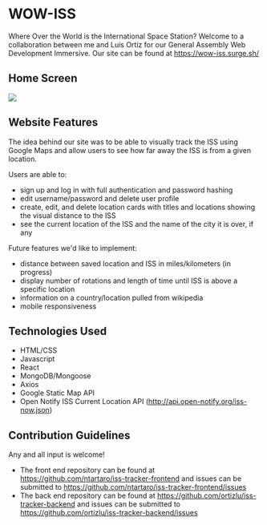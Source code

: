 #  WOW-ISS
Where Over the World is the International Space Station? Welcome to a collaboration between me and Luis Ortiz for our General Assembly Web Development Immersive. Our site can be found at https://wow-iss.surge.sh/

## Home Screen
![](https://i.imgur.com/lo3E4xw.png)


## Website Features
The idea behind our site was to be able to visually track the ISS using Google Maps and allow users to see how far away the ISS is from a given location.

Users are able to:
- sign up and log in with full authentication and password hashing
- edit username/password and delete user profile
- create, edit, and delete location cards with titles and locations showing the visual distance to the ISS
- see the current location of the ISS and the name of the city it is over, if any

Future features we'd like to implement:
- distance between saved location and ISS in miles/kilometers (in progress)
- display number of rotations and length of time until ISS is above a specific location
- information on a country/location pulled from wikipedia
- mobile responsiveness


## Technologies Used
- HTML/CSS
- Javascript
- React
- MongoDB/Mongoose
- Axios
- Google Static Map API
- Open Notify ISS Current Location API (http://api.open-notify.org/iss-now.json)


## Contribution Guidelines
Any and all input is welcome!
- The front end repository can be found at https://github.com/ntartaro/iss-tracker-frontend and issues can be submitted to https://github.com/ntartaro/iss-tracker-frontend/issues
- The back end repository can be found at https://github.com/ortizlu/iss-tracker-backend and issues can be submitted to https://github.com/ortizlu/iss-tracker-backend/issues
